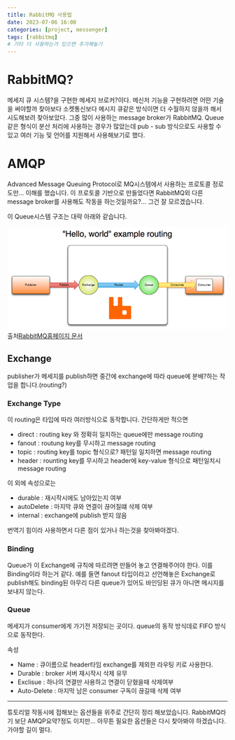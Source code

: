```yaml
---
title: RabbitMQ 사용법
date: 2023-07-06 16:00
categories: [project, messenger]
tags: [rabbitmq]
# 기타 더 사용하는거 있으면 추가해놓기
---
```


# RabbitMQ?

메세지 큐 시스템?을 구현한 메세지 브로커?이다. 메신저 기능을 구현하려면 어떤 기술을 써야할까 찾아보다 소켓통신보다
메시지 큐같은 방식이면 더 수월하지 않을까 해서 시도해보려 찾아보았다.
그중 많이 사용하는 message broker가 RabbitMQ.
Queue 같은 형식이 분산 처리에 사용하는 경우가 많았는데 pub - sub 방식으로도 사용할 수 있고 여러 기능 및 언어를 지원해서
사용해보기로 했다.

# AMQP

Advanced Message Queuing Protocol로 MQ시스템에서 사용하는 프로토콜 정로도만... 이해를 했습니다.
이 프로토콜 기반으로 만들었다면 RabbitMQ외 다른 message broker를 사용해도 작동을 하는것일까요?... 그건 잘 모르겠습니다.

이 Queue시스템 구조는 대략 아래와 같습니다.

![hello-world-example-image](/assets/img/message_project/hello-world-example-routing.png)
출처[RabbitMQ홈페이지 문서](https://www.rabbitmq.com/img/tutorials/intro/hello-world-example-routing.png)

## Exchange

publisher가 메세지를 publish하면 중간에 exchange에 따라 queue에 분배?하는 작업을 합니다.(routing?)

### Exchange Type

이 routing은 타입에 따라 여러방식으로 동작합니다. 간단하게만 적으면

- direct : routing key 와 정확히 일치하는 queue에만 message routing
- fanout : routung key를 무시하고 message routing
- topic : routing key를 topic 형식으로? 패턴일 일치하면 message routing
- header : rounting key를 무시하고 header에 key-value 형식으로 패턴일치시 message routing

이 외에 속성으로는

- durable : 재시작시에도 남아있는지 여부
- autoDelete : 마지막 큐와 연결이 끊어질떄 삭제 여부
- internal : exchange에 publish 받지 않음

번역기 힘이라 사용하면서 다른 점이 있거나 하는것을 찾아봐야겠다.

### Binding

Queue가 이 Exchange에 규칙에 따르려면 만들어 놓고 연결해주어야 한다. 이를 Binding이라 하는거 같다.
예를 들면 fanout 타입이라고 선언해놓은 Exchange로 publish해도 binding된 아무리 다른 queue가 있어도 바인딩된 큐가 아니면
메시지를 보내지 않는다.

### Queue

메세지가 consumer에게 가기전 저장되는 곳이다. queue의 동작 방식데로 FIFO 방식으로 동작한다.

속성

- Name : 큐이름으로 header타임 exchange를 제외한 라우팅 키로 사용한다.
- Durable : broker 서버 재시작시 삭제 유무
- Exclisue : 하나의 연결만 사용하고 연결이 닫혔을때 삭제여부
- Auto-Delete : 마지막 남은 consumer 구독이 끊길때 삭제 여부

---

튜토리얼 작동시에 접해보는 옵션들을 위주로 간단히 정리 해보았습니다. RabbitMQ라기 보단 AMQP요약?정도 이지만... 아무튼 필요한 옵션들은 다시 찾아봐야 하겠습니다. 가야할 길이 멀다.
